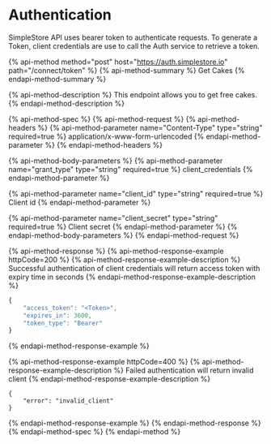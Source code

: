 # Authentication

SimpleStore API uses bearer token to authenticate requests. To generate a Token, client credentials are use to call the Auth service to retrieve a token.

{% api-method method="post" host="https://auth.simplestore.io" path="/connect/token" %}
{% api-method-summary %}
Get Cakes
{% endapi-method-summary %}

{% api-method-description %}
This endpoint allows you to get free cakes.
{% endapi-method-description %}

{% api-method-spec %}
{% api-method-request %}
{% api-method-headers %}
{% api-method-parameter name="Content-Type" type="string" required=true %}
application/x-www-form-urlencoded
{% endapi-method-parameter %}
{% endapi-method-headers %}

{% api-method-body-parameters %}
{% api-method-parameter name="grant\_type" type="string" required=true %}
client\_credentials
{% endapi-method-parameter %}

{% api-method-parameter name="client\_id" type="string" required=true %}
Client id
{% endapi-method-parameter %}

{% api-method-parameter name="client\_secret" type="string" required=true %}
Client secret
{% endapi-method-parameter %}
{% endapi-method-body-parameters %}
{% endapi-method-request %}

{% api-method-response %}
{% api-method-response-example httpCode=200 %}
{% api-method-response-example-description %}
Successful authentication of client credentials will return access token with expiry time in seconds
{% endapi-method-response-example-description %}

```javascript
{
    "access_token": "<Token>",
    "expires_in": 3600,
    "token_type": "Bearer"
}
```
{% endapi-method-response-example %}

{% api-method-response-example httpCode=400 %}
{% api-method-response-example-description %}
Failed authentication will return invalid client
{% endapi-method-response-example-description %}

```
{
    "error": "invalid_client"
}
```
{% endapi-method-response-example %}
{% endapi-method-response %}
{% endapi-method-spec %}
{% endapi-method %}



